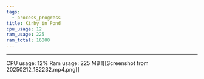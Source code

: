 ```yaml
---
tags:
  - process_progress
title: Kirby in Pond
cpu_usage: 12
ram_usage: 225
ram_total: 16000
---
```

___
CPU usage: 12%
Ram usage: 225 MB
![[Screenshot from 20250212_182232.mp4.png]]